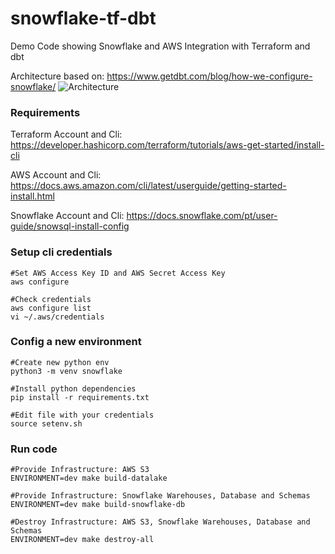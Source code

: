 # snowflake-tf-dbt
Demo Code showing Snowflake and AWS Integration with Terraform and dbt

Architecture based on: https://www.getdbt.com/blog/how-we-configure-snowflake/
![Architecture](https://cdn-images-1.medium.com/max/2400/1*FPxDaqugiCChkv5QxsoN7w.png)
 

###  Requirements
Terraform Account and Cli:
https://developer.hashicorp.com/terraform/tutorials/aws-get-started/install-cli

AWS Account and Cli:
https://docs.aws.amazon.com/cli/latest/userguide/getting-started-install.html

Snowflake Account and Cli:
https://docs.snowflake.com/pt/user-guide/snowsql-install-config


### Setup cli credentials 

    #Set AWS Access Key ID and AWS Secret Access Key        
    aws configure

    #Check credentials 
    aws configure list
    vi ~/.aws/credentials

### Config a new environment
    #Create new python env 
    python3 -m venv snowflake

    #Install python dependencies
    pip install -r requirements.txt
    
    #Edit file with your credentials
    source setenv.sh

### Run code
    
    #Provide Infrastructure: AWS S3 
    ENVIRONMENT=dev make build-datalake

    #Provide Infrastructure: Snowflake Warehouses, Database and Schemas 
    ENVIRONMENT=dev make build-snowflake-db
    
    #Destroy Infrastructure: AWS S3, Snowflake Warehouses, Database and Schemas
    ENVIRONMENT=dev make destroy-all